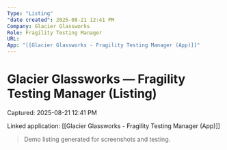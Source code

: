 ```yaml
---
Type: "Listing"
"date created": 2025-08-21 12:41 PM
Company: Glacier Glassworks
Role: Fragility Testing Manager
URL:
App: "[[Glacier Glassworks - Fragility Testing Manager (App)]]"
---
```

# Glacier Glassworks — Fragility Testing Manager (Listing)

Captured: 2025-08-21 12:41 PM

Linked application: [[Glacier Glassworks - Fragility Testing Manager (App)]]

> Demo listing generated for screenshots and testing.
